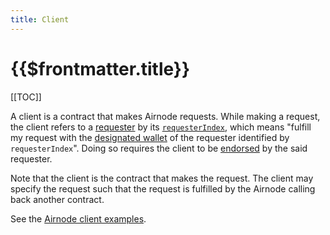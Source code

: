 ```yaml
---
title: Client
---
```


# {{$frontmatter.title}}

<!--TocHeader /-->
[[TOC]]

A client is a contract that makes Airnode requests. While making a request, the client refers to a [requester](requester.md) by its [`requesterIndex`](requester.md#requesterIndex), which means "fulfill my request with the [designated wallet](designated-wallet.md) of the requester identified by `requesterIndex`". Doing so requires the client to be [endorsed](endorsement.md) by the said requester.

Note that the client is the contract that makes the request. The client may specify the request such that the request is fulfilled by the Airnode calling back another contract.

See the [Airnode client examples](https://github.com/api3dao/airnode-client-examples/tree/pre-alpha).
